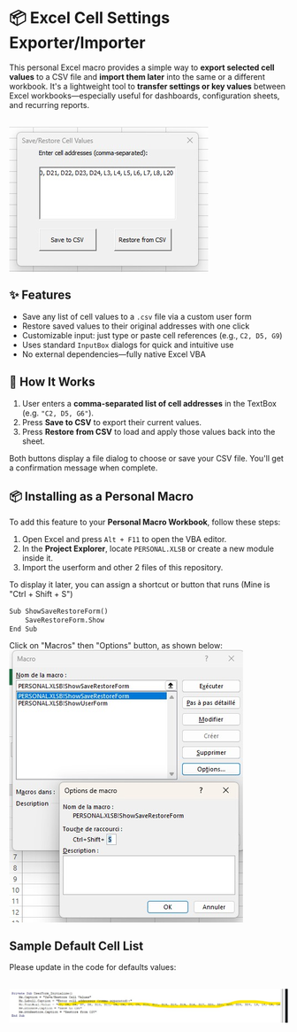 # 📦 Excel Cell Settings Exporter/Importer

This personal Excel macro provides a simple way to **export selected cell values** to a CSV file and **import them later** into the same or a different workbook. It's a lightweight tool to **transfer settings or key values** between Excel workbooks—especially useful for dashboards, configuration sheets, and recurring reports.

</br>
<img src="https://github.com/adegard/xls_macro_save_value/blob/main/Immagine 2025-06-19 141159.jpg"  align="center">


## ✨ Features

- Save any list of cell values to a `.csv` file via a custom user form  
- Restore saved values to their original addresses with one click  
- Customizable input: just type or paste cell references (e.g., `C2, D5, G9`)  
- Uses standard `InputBox` dialogs for quick and intuitive use  
- No external dependencies—fully native Excel VBA  

## 🧰 How It Works

1. User enters a **comma-separated list of cell addresses** in the TextBox (e.g. `"C2, D5, G6"`).
2. Press **Save to CSV** to export their current values.
3. Press **Restore from CSV** to load and apply those values back into the sheet.

Both buttons display a file dialog to choose or save your CSV file. You'll get a confirmation message when complete.

## 📦 Installing as a Personal Macro

To add this feature to your **Personal Macro Workbook**, follow these steps:

1. Open Excel and press `Alt + F11` to open the VBA editor.
2. In the **Project Explorer**, locate `PERSONAL.XLSB` or create a new module inside it.
3. Import the userform and other 2 files of this repository.

To display it later, you can assign a shortcut or button that runs (Mine is "Ctrl + Shift + S")

```
Sub ShowSaveRestoreForm()
    SaveRestoreForm.Show
End Sub
```

Click on "Macros" then "Options" button, as shown below:
</br>
<img src="https://github.com/adegard/xls_macro_save_value/blob/main/Immagine 2025-06-19 142403.jpg"  align="center">


## Sample Default Cell List
Please update in the code for defaults values:

</br>
<img src="https://github.com/adegard/xls_macro_save_value/blob/main/Immagine 2025-06-19 141138.jpg"  align="center">

